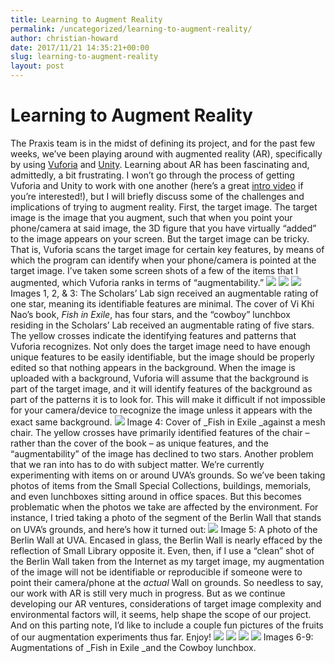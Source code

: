 ```yaml
---
title: Learning to Augment Reality
permalink: /uncategorized/learning-to-augment-reality/
author: christian-howard
date: 2017/11/21 14:35:21+00:00
slug: learning-to-augment-reality
layout: post
---
```


# Learning to Augment Reality

The Praxis team is in the midst of defining its project, and for the past few weeks, we’ve been playing around with augmented reality (AR), specifically by using [Vuforia](https://www.vuforia.com/) and [Unity](https://unity3d.com/). Learning about AR has been fascinating and, admittedly, a bit frustrating. I won’t go through the process of getting Vuforia and Unity to work with one another (here’s a great [intro video](https://www.youtube.com/watch?v=mjNAPCFaZ9Y) if you’re interested!), but I will briefly discuss some of the challenges and implications of trying to augment reality. First, the target image. The target image is the image that you augment, such that when you point your phone/camera at said image, the 3D figure that you have virtually “added” to the image appears on your screen. But the target image can be tricky. That is, Vuforia scans the target image for certain key features, by means of which the program can identify when your phone/camera is pointed at the target image. I’ve taken some screen shots of a few of the items that I augmented, which Vuforia ranks in terms of “augmentability.” ![](http://scholarslab.org/wp-content/uploads/2017/11/Screen-Shot-2017-11-21-at-12.34.03-PM-300x166.png) ![](http://scholarslab.org/wp-content/uploads/2017/11/Screen-Shot-2017-11-21-at-12.33.12-PM-300x200.png) ![](http://scholarslab.org/wp-content/uploads/2017/11/Screen-Shot-2017-11-21-at-12.33.47-PM-300x211.png) Images 1, 2, & 3: The Scholars’ Lab sign received an augmentable rating of one star, meaning its identifiable features are minimal. The cover of Vi Khi Nao’s book, _Fish in Exile_, has four stars, and the “cowboy” lunchbox residing in the Scholars’ Lab received an augmentable rating of five stars. The yellow crosses indicate the identifying features and patterns that Vuforia recognizes. Not only does the target image need to have enough unique features to be easily identifiable, but the image should be properly edited so that nothing appears in the background. When the image is uploaded with a background, Vuforia will assume that the background is part of the target image, and it will identify features of the background as part of the patterns it is to look for. This will make it difficult if not impossible for your camera/device to recognize the image unless it appears with the exact same background. ![](http://scholarslab.org/wp-content/uploads/2017/11/Screen-Shot-2017-11-21-at-1.38.36-PM-300x207.png) Image 4: Cover of _Fish in Exile _against a mesh chair. The yellow crosses have primarily identified features of the chair – rather than the cover of the book – as unique features, and the “augmentability” of the image has declined to two stars. Another problem that we ran into has to do with subject matter. We’re currently experimenting with items on or around UVA’s grounds. So we’ve been taking photos of items from the Small Special Collections, buildings, memorials, and even lunchboxes sitting around in office spaces. But this becomes problematic when the photos we take are affected by the environment. For instance, I tried taking a photo of the segment of the Berlin Wall that stands on UVA’s grounds, and here’s how it turned out: ![](http://scholarslab.org/wp-content/uploads/2017/11/2017-11-17-08.59.46-300x169.jpg) Image 5: A photo of the Berlin Wall at UVA. Encased in glass, the Berlin Wall is nearly effaced by the reflection of Small Library opposite it. Even, then, if I use a “clean” shot of the Berlin Wall taken from the Internet as my target image, my augmentation of the image will not be identifiable or reproducible if someone were to point their camera/phone at the _actual_ Wall on grounds. So needless to say, our work with AR is still very much in progress. But as we continue developing our AR ventures, considerations of target image complexity and environmental factors will, it seems, help shape the scope of our project. And on this parting note, I’d like to include a couple fun pictures of the fruits of our augmentation experiments thus far. Enjoy! ![](http://scholarslab.org/wp-content/uploads/2017/11/Screen-Shot-2017-11-07-at-1.57.40-PM-300x170.png) ![](http://scholarslab.org/wp-content/uploads/2017/11/Screen-Shot-2017-11-07-at-1.54.13-PM-300x214.png) ![](http://scholarslab.org/wp-content/uploads/2017/11/Screen-Shot-2017-11-21-at-11.44.18-AM-300x192.png) ![](http://scholarslab.org/wp-content/uploads/2017/11/Screen-Shot-2017-11-21-at-11.45.41-AM-300x176.png) Images 6-9: Augmentations of _Fish in Exile _and the Cowboy lunchbox.
